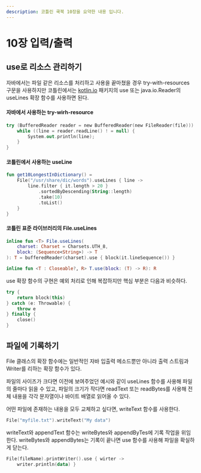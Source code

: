 ```yaml
---
description: 코틀린 쿡북 10장을 요약한 내용 입니다.
---
```


# 10장 입력/출력



## use로 리소스 관리하기

자바에서는 파일 같은 리소스를 처리하고 사용을 끝마쳤을 경우 try-with-resources 구문을 사용하지만 코틀린에서는 [kotlin.io](http://kotlin.io) 패키지의 use 또는 java.io.Reader의 useLines 확장 함수를 사용하면 된다.

#### 자바에서 사용하는 try-wirh-resource

```kotlin
try (BufferedReader reader = new BufferedReader(new FileReader(file))) {
	while ((line = reader.readLine() ! = null) {
		System.out.println(line);
	}
}
```

#### 코틀린에서 사용하는 useLine

```kotlin
fun get10LongestInDictionary() =
	File("/usr/share/dic/words").useLines { line ->
		line.filter { it.length > 20 }
			.sortedByDescending(String::length)
			.take(10)
			.toList()
	}
}
```

#### 코틀린 표준 라이브러리의 File.useLines

```kotlin
inline fun <T> File.useLines(
	charset: Charset = Charsets.UTH_8,
	block: (Sequence<String>) -> T
): T = bufferedReader(charset).use { block(it.lineSequence()) }

inline fun <T : Closeable?, R> T.use(block: (T) -> R): R
```

use 확장 함수의 구현은 예외 처리로 인해 복잡하지만 핵심 부분은 다음과 비슷하다.

```kotlin
try {
	return block(this)
} catch (e: Throwable) {
	throw e
} finally {
	close()
}
```

## 파일에 기록하기

File 클래스의 확장 함수에는 일반적인 자바 입출력 메소드뿐만 아니라 출력 스트림과 Writer를 리하는 확장 함수가 있다.

파일의 사이즈가 크다면 이전에 보여주었던 예시와 같이 useLines 함수를 사용해 파일의 줄마다 읽을 수 있고, 파일의 크기가 작다면 readText 또는 readBytes를 사용해 전체 내용을 각각 문자열이나 바이트 배열로 읽어올 수 있다.

어떤 파일에 존재하는 내용을 모두 교체하고 싶다면, writeText 함수를 사용한다.

```kotlin
File("myfile.txt").writeText("My data")
```

writeText와 appendText 함수는 writeBytes와 appendByTes에 기록 작업을 위임한다. writeBytes와 appendBytes는 기록이 끝나면 use 함수를 사용해 파일을 확실하게 닫는다.

```kotlin
File(fileName).printWriter().use { wirter ->
	writer.println(data) }
```
